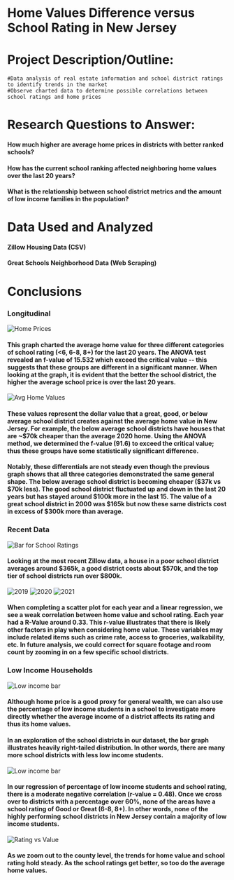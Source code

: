 # Home Values Difference versus School Rating in New Jersey 

# Project Description/Outline: 
    #Data analysis of real estate information and school district ratings to identify trends in the market
    #Observe charted data to determine possible correlations between school ratings and home prices

# Research Questions to Answer:
#### How much higher are average home prices in districts with better ranked schools?
#### How has the current school ranking affected neighboring home values over the last 20 years?
#### What is the relationship between school district metrics and the amount of low income families in the population?


    
# Data Used and Analyzed
#### Zillow Housing Data (CSV)

#### Great Schools Neighborhood Data (Web Scraping)

        
# Conclusions
### Longitudinal
![Home Prices](Outputs/Change_in_home_price.png)
####  This graph charted the average home value for three different categories of school rating (<6, 6-8, 8+) for the last 20 years. The ANOVA test revealed an f-value of 15.532 which exceed the critical value -- this suggests that these groups are different in a significant manner. When looking at the graph, it is evident that the better the school district, the higher the average school price is over the last 20 years. 
![Avg Home Values](Outputs/Change_in_home_price_vs_avg.png)
####  These values represent the dollar value that a great, good, or below average school district creates against the average home value in New Jersey. For example, the below average school districts have houses that are ~$70k cheaper than the average 2020 home. Using the ANOVA method, we determined the f-value (91.6) to exceed the critical value; thus these groups have some statistically significant difference.

#### Notably, these differentials are not steady even though the previous graph shows that all three categories demonstrated the same general shape. The below average school district is becoming cheaper ($37k vs $70k less). The good school district fluctuated up and down in the last 20 years but has stayed around $100k more in the last 15. The value of a great school district in 2000 was $165k but now these same districts cost in excess of $300k more than average. 

### Recent Data
![Bar for School Ratings](Outputs/bar_rating_vs_value.png)
####  Looking at the most recent Zillow data, a house in a poor school district averages around $365k, a good district costs about $570k, and the top tier of school districts run over $800k. 
![2019](Outputs/school_rating_vs_2019_value.png)
![2020](Outputs/school_rating_vs_2020_home_value.png)
![2021](Outputs/school_rating_vs_2021_home_value.png)
####  When completing a scatter plot for each year and a linear regression, we see a weak correlation between home value and school rating. Each year had a R-Value around 0.33. This r-value illustrates that there is likely other factors in play when considering home value. These variables may include related items such as crime rate, access to groceries, walkability, etc. In future analysis, we could correct for square footage and room count by zooming in on a few specific school districts.

### Low Income Households
![Low income bar](Outputs/low_income.png)
####  Although home price is a good proxy for general wealth, we can also use the percentage of low income students in a school to investigate more directly whether the average income of a district affects its rating and thus its home values. 

#### In an exploration of the school districts in our dataset, the bar graph illustrates heavily right-tailed distribution. In other words, there are many more school districts with less low income students.
![Low income bar](Outputs/school_rating_vs_Low_income.png)
#### In our regression of percentage of low income students and school rating, there is a moderate negative correlation (r-value = 0.48). Once we cross over to districts with a percentage over 60%, none of the areas have a school rating of Good or Great (6-8, 8+). In other words, none of the highly performing school districts in New Jersey contain a majority of low income students. 
![Rating vs Value](Outputs/Home_Value_and_Ranking_by_county.png)
####  As we zoom out to the county level, the trends for home value and school rating hold steady. As the school ratings get better, so too do the average home values. 
